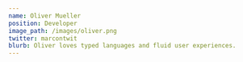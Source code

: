 ```yaml
---
name: Oliver Mueller
position: Developer
image_path: /images/oliver.png
twitter: marcontwit
blurb: Oliver loves typed languages and fluid user experiences.
---
```

